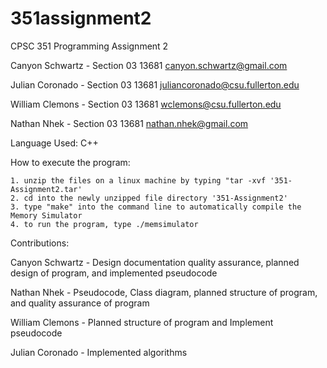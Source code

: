 # 351assignment2

CPSC 351 Programming Assignment 2

Canyon Schwartz - Section 03 13681 canyon.schwartz@gmail.com

Julian Coronado - Section 03 13681 juliancoronado@csu.fullerton.edu

William Clemons - Section 03 13681 wclemons@csu.fullerton.edu

Nathan Nhek - Section 03 13681 nathan.nhek@gmail.com

Language Used: C++

How to execute the program:

    1. unzip the files on a linux machine by typing "tar -xvf '351-Assignment2.tar'
    2. cd into the newly unzipped file directory '351-Assignment2'
    3. type "make" into the command line to automatically compile the Memory Simulator
    4. to run the program, type ./memsimulator

Contributions:

Canyon Schwartz - Design documentation quality assurance, planned design of program, and implemented pseudocode

Nathan Nhek - Pseudocode, Class diagram, planned structure of program, and quality assurance of program

William Clemons - Planned structure of program and Implement pseudocode

Julian Coronado - Implemented algorithms
